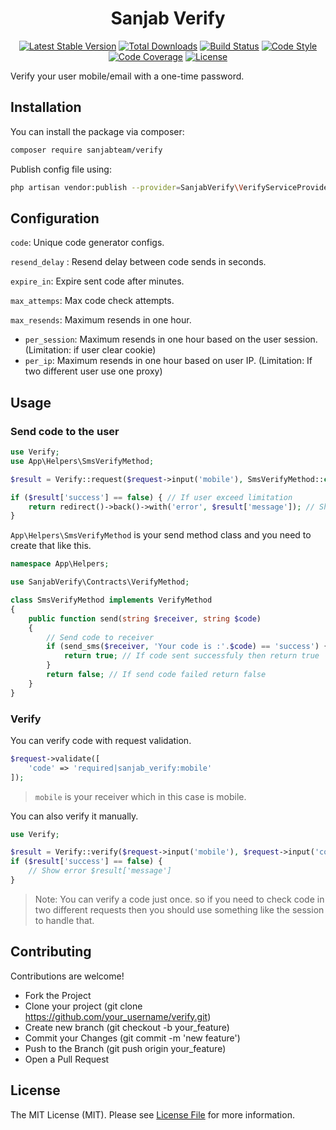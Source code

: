 <h1 align="center">Sanjab Verify</h1>

<div align="center">

[![Latest Stable Version](https://poser.pugx.org/sanjabteam/verify/v/stable)](https://packagist.org/packages/sanjabteam/verify)
[![Total Downloads](https://poser.pugx.org/sanjabteam/verify/downloads)](https://packagist.org/packages/sanjabteam/verify)
[![Build Status](https://travis-ci.com/sanjabteam/verify.svg?branch=master)](https://travis-ci.com/sanjabteam/verify)
[![Code Style](https://github.styleci.io/repos/214197383/shield)](https://github.styleci.io/repos/214197383)
[![Code Coverage](https://codecov.io/gh/sanjabteam/verify/branch/master/graph/badge.svg?sanitize=true)](https://codecov.io/gh/sanjabteam/verify)
[![License](https://poser.pugx.org/sanjabteam/verify/license)](https://packagist.org/packages/sanjabteam/verify)

</div>

Verify your user mobile/email with a one-time password.

## Installation

You can install the package via composer:

```bash
composer require sanjabteam/verify
```

Publish config file using:

```bash
php artisan vendor:publish --provider=SanjabVerify\VerifyServiceProvider
```

## Configuration
`code`: Unique code generator configs.

`resend_delay` : Resend delay between code sends in seconds.

`expire_in`: Expire sent code after minutes.

`max_attemps`: Max code check attempts.

`max_resends`: Maximum resends in one hour.

* `per_session`: Maximum resends in one hour based on the user session. (Limitation: if user clear cookie)
* `per_ip`: Maximum resends in one hour based on user IP. (Limitation: If two different user use one proxy)

## Usage

### Send code to the user

```php
use Verify;
use App\Helpers\SmsVerifyMethod;

$result = Verify::request($request->input('mobile'), SmsVerifyMethod::class);

if ($result['success'] == false) { // If user exceed limitation
    return redirect()->back()->with('error', $result['message']); // Show error message
}
```

`App\Helpers\SmsVerifyMethod` is your send method class and you need to create that like this.

```php
namespace App\Helpers;

use SanjabVerify\Contracts\VerifyMethod;

class SmsVerifyMethod implements VerifyMethod
{
    public function send(string $receiver, string $code)
    {
        // Send code to receiver
        if (send_sms($receiver, 'Your code is :'.$code) == 'success') {
            return true; // If code sent successfuly then return true
        }
        return false; // If send code failed return false
    }
}

```

### Verify
You can verify code with request validation.

```php
$request->validate([
    'code' => 'required|sanjab_verify:mobile'
]);
```
> `mobile` is your receiver which in this case is mobile.

You can also verify it manually.
```php
use Verify;

$result = Verify::verify($request->input('mobile'), $request->input('code'));
if ($result['success'] == false) {
    // Show error $result['message']
}
```
> Note: You can verify a code just once. so if you need to check code in two different requests then you should use something like the session to handle that.

## Contributing

Contributions are welcome!

* Fork the Project
* Clone your project (git clone https://github.com/your_username/verify.git)
* Create new branch (git checkout -b your_feature)
* Commit your Changes (git commit -m 'new feature')
* Push to the Branch (git push origin your_feature)
* Open a Pull Request

## License

The MIT License (MIT). Please see [License File](LICENSE.md) for more information.
